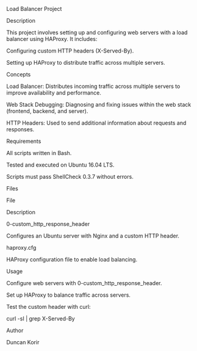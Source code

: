 Load Balancer Project

Description

This project involves setting up and configuring web servers with a load balancer using HAProxy. It includes:

Configuring custom HTTP headers (X-Served-By).

Setting up HAProxy to distribute traffic across multiple servers.

Concepts

Load Balancer: Distributes incoming traffic across multiple servers to improve availability and performance.

Web Stack Debugging: Diagnosing and fixing issues within the web stack (frontend, backend, and server).

HTTP Headers: Used to send additional information about requests and responses.

Requirements

All scripts written in Bash.

Tested and executed on Ubuntu 16.04 LTS.

Scripts must pass ShellCheck 0.3.7 without errors.

Files

File

Description

0-custom_http_response_header

Configures an Ubuntu server with Nginx and a custom HTTP header.

haproxy.cfg

HAProxy configuration file to enable load balancing.

Usage

Configure web servers with 0-custom_http_response_header.

Set up HAProxy to balance traffic across servers.

Test the custom header with curl:

curl -sI <server-ip> | grep X-Served-By

Author

Duncan Korir